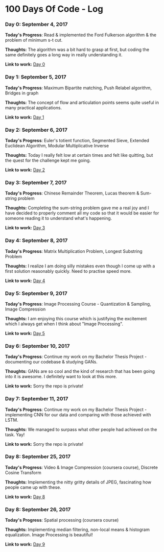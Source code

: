 # 100 Days Of Code - Log

### Day 0: September 4, 2017

**Today's Progress**: Read & implemented the Ford Fulkerson algorithm & the problem of minimum s-t cut.

**Thoughts:** The algorithm was a bit hard to grasp at first, but coding the same definitely goes a long way in really understanding it.

**Link to work:** [Day 0](https://github.com/dalmia/100-days-of-code/tree/master/Day%200)

### Day 1: September 5, 2017

**Today's Progress**: Maximum Bipartite matching, Push Relabel algorithm, Bridges in graph

**Thoughts:** The concept of flow and articulation points seems quite useful in many practical applications.

**Link to work:** [Day 1](https://github.com/dalmia/100-days-of-code/tree/master/Day%201)


### Day 2: September 6, 2017

**Today's Progress**: Euler's totient function, Segmented Sieve, Extended Euclidean Algorithm, Modular Multiplicative Inverse

**Thoughts:** Today I really felt low at certain times and felt like quitting, but the quest for the challenge kept me going.

**Link to work:** [Day 2](https://github.com/dalmia/100-days-of-code/tree/master/Day%202)

### Day 3: September 7, 2017

**Today's Progress**: Chinese Remainder Theorem, Lucas theorem & Sum-string problem

**Thoughts:** Completing the sum-string problem gave me a real joy and I have decided to properly comment all my code so that it would be easier for someone reading it to understand what's happening.

**Link to work:** [Day 3](https://github.com/dalmia/100-days-of-code/tree/master/Day%203)

### Day 4: September 8, 2017

**Today's Progress**: Matrix Multiplication Problem, Longest Substring Problem

**Thoughts:** I realize I am doing silly mistakes even though I come up with a first solution reasonably quickly. Need to practise speed more.

**Link to work:** [Day 4](https://github.com/dalmia/100-days-of-code/tree/master/Day%204)

### Day 5: September 9, 2017

**Today's Progress**: Image Processing Course - Quantization & Sampling, Image Compression

**Thoughts:** I am enjoying this course which is justifying the excitement which I always get when I think about "Image Processing".

**Link to work:** [Day 5](https://github.com/dalmia/100-days-of-code/tree/master/Day%205)

### Day 6: September 10, 2017

**Today's Progress**: Continue my work on my Bachelor Thesis Project - documenting our codebase & studying GANs.

**Thoughts:** GANs are so cool and the kind of research that has been going into it is awesome. I definitely want to look at this more.

**Link to work:** Sorry the repo is private!

### Day 7: September 11, 2017

**Today's Progress**: Continue my work on my Bachelor Thesis Project - implementing CNN for our data and comparing with those achieved with LSTM.

**Thoughts:** We managed to surpass what other people had achieved on the task. Yay!

**Link to work:** Sorry the repo is private!


### Day 8: September 25, 2017

**Today's Progress**: Video & Image Compression (coursera course),  Discrete Cosine Transform

**Thoughts:** Implementing the nitty gritty details of JPEG, fascinating how people came up with these.

**Link to work:** [Day 8](https://github.com/dalmia/100-days-of-code/tree/master/Day%208)

### Day 8: September 26, 2017

**Today's Progress**: Spatial processing (coursera course)

**Thoughts:** Implementing median filtering, non-local means & histogram equalization. Image Processing is beautiful!

**Link to work:** [Day 9](https://github.com/dalmia/100-days-of-code/tree/master/Day%209)




